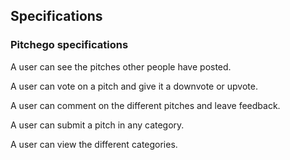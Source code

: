 ## Specifications

### Pitchego specifications
A user can see the pitches other people have posted.

A user can vote on a pitch and give it a downvote or upvote.

A user can comment on the different pitches and leave feedback.

A user can submit a pitch in any category.

A user can view the different categories.
